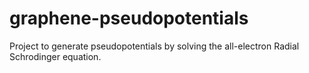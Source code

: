 # graphene-pseudopotentials

Project to generate pseudopotentials by solving the all-electron Radial Schrodinger equation.
